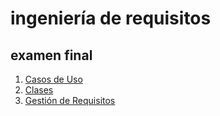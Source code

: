 # ingeniería de requisitos

## examen final

1. [Casos de Uso](casos-de-uso.html)
1. [Clases](clases.html)
1. [Gestión de Requisitos](gestion-requisitos.html)
